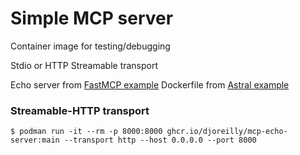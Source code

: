 # Simple MCP server

Container image for testing/debugging

Stdio or HTTP Streamable transport

Echo server from [FastMCP example](https://github.com/jlowin/fastmcp/blob/main/examples/echo.py)
Dockerfile from [Astral example](https://github.com/astral-sh/uv-docker-example/blob/main/Dockerfile)

### Streamable-HTTP transport
```
$ podman run -it --rm -p 8000:8000 ghcr.io/djoreilly/mcp-echo-server:main --transport http --host 0.0.0.0 --port 8000

```
